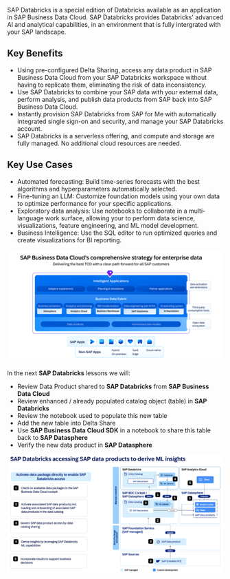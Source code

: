 SAP Databricks is a special edition of Databricks available as an application in SAP Business Data Cloud. SAP Databricks provides Databricks' advanced AI and analytical capabilities, in an environment that is fully intergrated with your SAP landscape.

## Key Benefits

-   Using pre-configured Delta Sharing, access any data product in SAP Business Data Cloud from your SAP Databricks workspace without having to replicate them, eliminating the risk of data inconsistency.
-   Use SAP Databricks to combine your SAP data with your external data, perform analysis, and publish data products from SAP back into SAP Business Data Cloud.
-   Instantly provision SAP Databricks from SAP for Me with automatically integrated single sign-on and security, and manage your SAP Databricks account.
-   SAP Databricks is a serverless offering, and compute and storage are fully managed. No additional cloud resources are needed.
  
## Key Use Cases

-   Automated forecasting: Build time-series forecasts with the best algorithms and hyperparameters automatically selected.
-   Fine-tuning an LLM: Customize foundation models using your own data to optimize performance for your specific applications.
-   Exploratory data analysis: Use notebooks to collaborate in a multi-language work surface, allowing your to perform data science, visualizations, feature engineering, and ML model development.
-   Business Intelligence: Use the SQL editor to run optimized queries and create visualizations for BI reporting.


![](./Images/525_1_image01.png)


In the next **SAP Databricks** lessons we will:

- Review Data Product shared to **SAP Databricks** from **SAP Business Data Cloud**</li>
- Review enhanced / already populated catalog object (table) in **SAP Databricks**</li>
- Review the notebook used to populate this new table</li>
- Add the new table into Delta Share
- Use **SAP Business Data Cloud SDK** in a notebook to share this table back to **SAP Datasphere**
- Verify the new data product in **SAP Datasphere**</li>

![](./Images/525_1_image02.png)